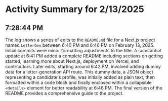 # Activity Summary for 2/13/2025

## 7:28:44 PM
The log shows a series of edits to the `README.md` file for a Next.js project named `LetterGen` between 6:40 PM and 6:46 PM on February 13, 2025.  Initial commits were minor formatting adjustments to the title.  A substantial update at 6:41 PM added a complete README including sections on getting started, learning more about Next.js, deployment on Vercel, and contributors.  Later edits, starting around 6:42 PM, involved adding dummy data for a letter-generation API route.  This dummy data, a JSON object representing a candidate's profile, was initially added as plain text, then formatted within a code block and finally enclosed within a collapsible `<details>` element for better readability at 6:46 PM.  The final version of the README provides a comprehensive guide to the project.
